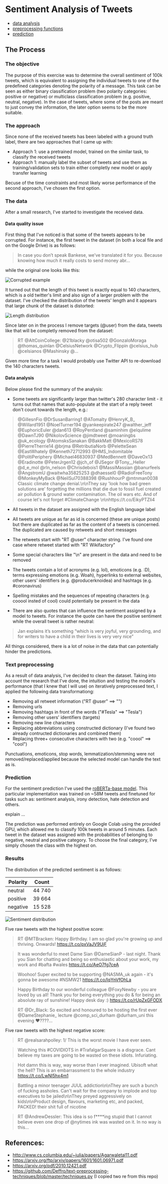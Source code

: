 # Sentiment Analysis of Tweets

* [data analysis](analysis.ipynb) 
* [preprocessing functions](./src/preprocessing.py)
* [prediction](prediction.ipynb)

## The Process

### The objective

The purpose of this exercise was to determine the overall sentiment of 100k tweets, which is equivalent to assigning the individual tweets to one of the predefined categories denoting the polarity of a message. This task can be seen as either binary classification problem (two polarity categories: positive or negative) or multiclass classification problem (e.g. positive, neutral, negative). In the case of tweets, where some of the posts are meant to just convey the information, the later option seems to be the more suitable.

### The approach

Since none of the received tweets has been labeled with a ground truth label, there are two approaches that I came up with:
* Approach 1: use a pretrained model, trained on the similar task, to classify the received tweets
* Approach 1: manually label the subset of tweets and use them as training/validation sets to train either completly new model or apply transfer learning 

Becuse of the time constraints and most likely worse performance of the second approach, I've chosen the first option.

### The data

After a small research, I've started to investigate the received data.

#### Data quality issue

First thing that I've noticed is that some of the tweets appears to be corrupted. For instance, the first tweet in the dataset (in both a local file and on the Google Drive) is as follows:

> In case you don’t speak Bankese, we’ve translated it for you.
> Because knowing how much it really costs to send money abr…

while the original one looks like this:

![Corrupted example](/img/corrupted.png)

It turned out that the length of this tweet is exactly equal to 140 characters, which is a old twitter's limit and also sign of a larger problem with the dataset. I've checked the distribution of the tweets' length and it appears that large chunk of the dataset is distorted:

![Length distribution](/img/length-dist.png)

Since later on in the process I remove targets (@user) from the data, tweets like that will be completly removed from the dataset:
>RT @AltCoinCollege: @21blacky @otisa502 @GonzaloMoraga @thomas_quinlan @CelsiusNetwork @Crypto_Flippin @celsius_hub @celsianos @Mashinsky @…

Given more time for a task I would probably use Twitter API to re-download the 140 characters tweets.

#### Data analysis

Below please find the summary of the analysis:

* Some tweets are significantly larger than twitter's 280 character limit - it turns out that names that auto-populate at the start of a reply tweet don't count towards the length, e.g.:
>@GillesnFio @DrSusanBarring1 @ATomalty @HenryK_B_ @Willard1951 @NoelTurner194 @yankeepirate247 @walther_jeff @EuphoricEuler @dan613 @RoyPentland @saminhim @elqulime @DawnTJ90 @NikolovScience @jimdtweet @moaningbs @uk_ecology @AtomsksSanakan @BakkMatt @MexicoRS78 @PierreTherrie14 @brjma @RetributiaNorb @PeletteSean @EastWhately @Kenneth72712993 @HMS_Indomitable @PolitiPeriphery @Michael46830937 @MedBennett @DaveOx13 @Eradinotte @PeterJrgen12 @jch_of @JSegor @Tony__Heller @d_e_mol @rln_nelson @Chrisdebois1 @MassiMassian @banurfeels @AngstromU @waitwha35825253 @dhaessel0 @RadioFreeTony @MonkeyMyBack @NeilSul70388398 @RushhourP @mtnman0038 Classic climate change denial.\n\nThey say 'look how bad green solutions are' forgetting the millions that die due to fossil fuel created air pollution &amp; ground water contamination. The oil wars etc. And of course let's not forget #ClimateChange \n\nhttps://t.co/EikyPTZli4

* All tweets in the dataset are assigned with the English language label
* All tweets are unique as far as id is concerned (these are unique posts) but there are duplicated as far as the content of a tweets is concerned. The duplicated are caused by retweets and short messages

* The retweets start with "RT @user" character string. I've found one case where retweet started with "RT Wikifactory"
* Some special characters like "\n" are present in the data and need to be removed
* The tweets contain a lot of acronyms (e.g. lol), emoticons (e.g. :D), terms expressing emotions (e.g. Woah), hyperlinks to external websites, other users' identifiers (e.g. @producerknoidea) and hashtags (e.g. #coronavirus)
* Spelling mistakes and the sequences of repeating characters (e.g. cooool insted of cool) could potentially be present in the data
* There are also quotes that can influence the sentiment assigned by a model to tweets. For instance the quote can have the positive sentiment while the overall tweet is rather neutral:
>Jan explains it’s something “which is very joyful, very grounding, and for writers to have a child in their lives is very very nice”

All things considered, there is a lot of noise in the data that can potentially hinder the predictions.

### Text preprocessing

As a result of data analysis, I've decided to clean the dataset. Taking into account the research that I've done, the intuition and testing the model's performance (that I knew that I will use) on iteratively preprocessed text, I applied the following data transformationg:

* Removing all retweet information ("RT @user" ==> "")
* Removing urls
* Removing hashtags in front of the words ("#Tesla" ==> "Tesla")
* Removing other users' identifiers (targets)
* Removing new line characters
* Replacing abbreviations using constructed dictionary (I've found two already contructed dictionaries and combined them)
* Replacing three+ consecutive characters with two (e.g. "coool" ==> "cool")

Punctuations, emoticons, stop words, lemmatization/stemming were not removed/replaced/applied because the selected model can handle the text as is.

### Prediction

For the sentiment prediction I've used the [roBERTa-base model](https://huggingface.co/cardiffnlp/twitter-roberta-base-sentiment). This particular implementation was trained on  ~58M tweets and finetuned for tasks such as: sentiment analysis, irony detection, hate detection and others.

explain ...

The prediction was performed entirely on Google Colab using the provided GPU, which allowed me to classify 100k tweets in around 5 minutes. Each tweet in the dataset was assigned with the probabilities of belonging to negative, neutral and positive category. To choose the final category, I've simply chosen the class with the highest on. 

### Results

The distribution of the predicted sentiment is as follows:

| Polarity      | Count         |
| ------------- |:-------------:|
| neutral       | 44 740        |
| positive      | 39 664        |
| negative      | 15 528        |

![Sentiment distribution](/img/sentiment.png)

Five raw tweets with the highest positive score:

> RT @MTBracken: Happy Birthday. I am so glad you're growing up and thriving. Onwards! https://t.co/pxVaJV9UjF

> It was wonderful to meet Dame Sian @DameSianP - last night. Thank you Sian for chatting and being so enthusiastic about your work, my work and #bafta #wales https://t.co/AeO7fg7ceA

> Woohoo! Super excited to be supporting @NASMA_uk again - it's gonna be awesome #NSMW21 https://t.co/lqYnVfOhLa

> Happy Birthday to our wonderful colleague @FoxyNewby - you are loved by us all! Thank you for being everything you do &amp; for being an absolute ray of sunshine! Happy desk day :) https://t.co/rUpZxGFODX

> RT @Dr_Black: So excited and honoured to be hosting the first ever @DameStephanie_ lecture @comp_sci_durham @durham_uni this evening ❤️????…

Five raw tweets with the highest negative score:
> RT @realsarahpolley: 1/ This is the worst movie I have ever seen.

> Watching this #COVIDIOTS in #TrafalgarSquare is a disgrace. Cant believe my taxes are going to be wasted on these idiots. Infuriating.

> Hot damn this is way, way worse than I ever imagined. Ubisoft what the hell? This is an embarrassment to the whole industry https://t.co/LwNl5hx4m1	

> Battling a minor teenager JUUL addiction\n\nThey are such a bunch of fucking assholes. Can't wait for the company to implode and top executives to be jailed\n\nThey preyed aggressively on kids\n\nProduct design, flavours, marketing etc, and packed, PACKED! their shit full of nicotine

> RT @AndrewDessler: This idea is so f****ing stupid that I cannot believe even one drop of @nytimes ink was wasted on it. In no way is this…	

## References:

* http://www.cs.columbia.edu/~julia/papers/Agarwaletal11.pdf
* https://arxiv.org/ftp/arxiv/papers/1601/1601.06971.pdf
* https://arxiv.org/pdf/2010.12421.pdf
* https://github.com/Deffro/text-preprocessing-techniques/blob/master/techniques.py (I copied two re from this repo)
